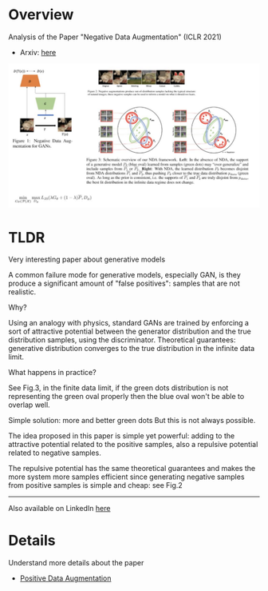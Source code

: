 
# Overview

Analysis of the Paper "Negative Data Augmentation" (ICLR 2021)

- Arxiv: [here](https://arxiv.org/abs/2102.05113)

![img1](NegativeDataAugmentation1.png)



# TLDR

Very interesting paper about generative models

A common failure mode for generative models, especially GAN, is they produce a significant amount of "false positives": samples that are not realistic.

Why?

Using an analogy with physics, standard GANs are trained by enforcing a sort of attractive potential between the generator distribution and the true distribution samples, using the discriminator.
Theoretical guarantees: generative distribution converges to the true distribution in the infinite data limit.

What happens in practice?

See Fig.3, in the finite data limit, if the green dots distribution is not representing the green oval properly then the blue oval won't be able to overlap well.

Simple solution: more and better green dots
But this is not always possible.

The idea proposed in this paper is simple yet powerful: adding to the attractive potential related to the positive samples, also a repulsive potential related to negative samples.

The repulsive potential has the same theoretical guarantees and makes the more system more samples efficient since generating negative samples from positive samples is simple and cheap: see Fig.2

-------

Also available on LinkedIn [here](https://www.linkedin.com/feed/update/urn:li:activity:6765609955648147456/)



# Details 

Understand more details about the paper 

- [Positive Data Augmentation](positive_data_augmentation.ipynb)

